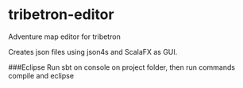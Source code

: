 # tribetron-editor
Adventure map editor for tribetron

Creates json files using json4s and ScalaFX as GUI.

###Eclipse
Run sbt on console on project folder, then run commands compile and eclipse